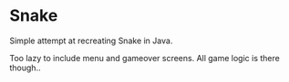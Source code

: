 # Snake

Simple attempt at recreating Snake in Java.

Too lazy to include menu and gameover screens. All game logic is there though..

